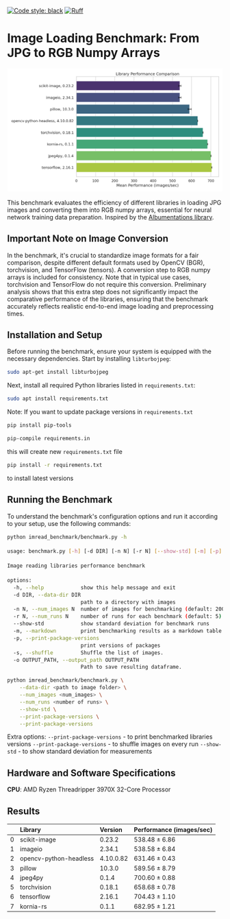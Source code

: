 [![Code style: black](https://img.shields.io/badge/code%20style-black-000000.svg)](https://github.com/ambv/black)
[![Ruff](https://img.shields.io/endpoint?url=https://raw.githubusercontent.com/astral-sh/ruff/main/assets/badge/v2.json)](https://github.com/astral-sh/ruff)

# Image Loading Benchmark: From JPG to RGB Numpy Arrays

![Benchmark-2024-06-05](images/2024-06-05.png)

This benchmark evaluates the efficiency of different libraries in loading JPG images and converting them into RGB numpy arrays, essential for neural network training data preparation. Inspired by the [Albumentations library](https://github.com/albumentations-team/albumentations/).

## Important Note on Image Conversion

In the benchmark, it's crucial to standardize image formats for a fair comparison, despite different default formats used by OpenCV (BGR), torchvision, and TensorFlow (tensors). A conversion step to RGB numpy arrays is included for consistency. Note that in typical use cases, torchvision and TensorFlow do not require this conversion. Preliminary analysis shows that this extra step does not significantly impact the comparative performance of the libraries, ensuring that the benchmark accurately reflects realistic end-to-end image loading and preprocessing times.

## Installation and Setup

Before running the benchmark, ensure your system is equipped with the necessary dependencies. Start by installing `libturbojpeg`:

```bash
sudo apt-get install libturbojpeg
```

Next, install all required Python libraries listed in `requirements.txt`:

```bash
sudo apt install requirements.txt
```

Note: If you want to update package versions in `requirements.txt`

```bash
pip install pip-tools
```

```bash
pip-compile requirements.in
```
this will create new `requirements.txt` file

```bash
pip install -r requirements.txt
```
to install latest versions

## Running the Benchmark

To understand the benchmark's configuration options and run it according to your setup, use the following commands:

```bash
python imread_benchmark/benchmark.py -h

usage: benchmark.py [-h] [-d DIR] [-n N] [-r N] [--show-std] [-m] [-p] [-s] [-o OUTPUT_PATH]

Image reading libraries performance benchmark

options:
  -h, --help            show this help message and exit
  -d DIR, --data-dir DIR
                        path to a directory with images
  -n N, --num_images N  number of images for benchmarking (default: 2000)
  -r N, --num_runs N    number of runs for each benchmark (default: 5)
  --show-std            show standard deviation for benchmark runs
  -m, --markdown        print benchmarking results as a markdown table
  -p, --print-package-versions
                        print versions of packages
  -s, --shuffle         Shuffle the list of images.
  -o OUTPUT_PATH, --output_path OUTPUT_PATH
                        Path to save resulting dataframe.
```


```bash
python imread_benchmark/benchmark.py \
    --data-dir <path to image folder> \
    --num_images <num_images> \
    --num_runs <number of runs> \
    --show-std \
    --print-package-versions \
    --print-package-versions
```

Extra options:
`--print-package-versions` - to print benchmarked libraries versions
`--print-package-versions` - to shuffle images on every run
`--show-std` - to show standard deviation for measurements

## Hardware and Software Specifications

**CPU**: AMD Ryzen Threadripper 3970X 32-Core Processor

## Results

|    | Library                | Version   | Performance (images/sec)   |
|---:|:-----------------------|:----------|:---------------------------|
|  0 | scikit-image           | 0.23.2    | 538.48 ± 6.86              |
|  1 | imageio                | 2.34.1    | 538.58 ± 6.84              |
|  2 | opencv-python-headless | 4.10.0.82 | 631.46 ± 0.43              |
|  3 | pillow                 | 10.3.0    | 589.56 ± 8.79              |
|  4 | jpeg4py                | 0.1.4     | 700.60 ± 0.88              |
|  5 | torchvision            | 0.18.1    | 658.68 ± 0.78              |
|  6 | tensorflow             | 2.16.1    | 704.43 ± 1.10              |
|  7 | kornia-rs              | 0.1.1     | 682.95 ± 1.21              |

